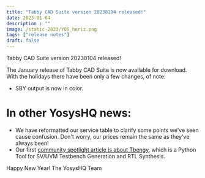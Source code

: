 ```yaml
---
title: "Tabby CAD Suite version 20230104 released!"
date: 2023-01-04
description : ""
image: /static-2023/YOS_horiz.png
tags: ["release notes"]
draft: false
---
```


Tabby CAD Suite version 20230104 released!

The January release of Tabby CAD Suite is now available for download. With the holidays there have been only a few changes, of note:

* SBY output is now in color.

# In other YosysHQ news:

* We have reformatted our service table to clarify some points we've seen cause confusion. Don't worry, our prices remain the same as they've always been!
* Our first [community spotlight article is about Tbengy](/p/community-spotlight-tbengy/), which is a Python Tool for SV/UVM Testbench Generation and RTL Synthesis.

Happy New Year!
The YosysHQ Team
